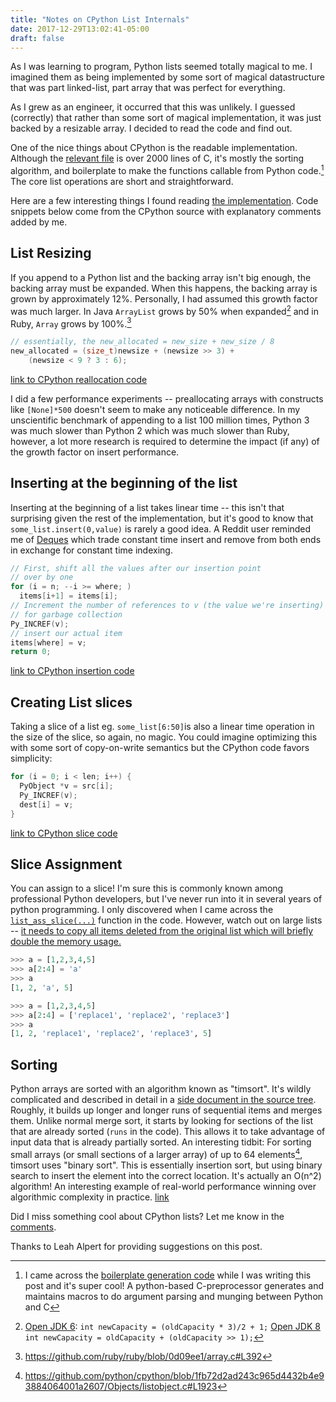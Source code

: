 ```yaml
---
title: "Notes on CPython List Internals"
date: 2017-12-29T13:02:41-05:00
draft: false
---
```

As I was learning to program, Python lists seemed totally magical to me. I imagined them as being implemented by some sort of magical datastructure that was part linked-list, part array that was perfect for everything.

As I grew as an engineer, it occurred that this was unlikely. I guessed (correctly) that rather than some sort of magical implementation, it was just backed by a resizable array. I decided to read the code and find out.

One of the nice things about CPython is the readable implementation. Although the [relevant file](https://github.com/python/cpython/blob/master/Objects/listobject.c) is over 2000 lines of C, it's mostly the sorting algorithm, and boilerplate to make the functions callable from Python code.[^1] The core list operations are short and straightforward.

Here are a few interesting things I found reading [the implementation](https://github.com/python/cpython/blob/master/Objects/listobject.c). Code snippets below come from the CPython source with explanatory comments added by me.

## List Resizing
If you append to a Python list and the backing array isn't big enough, the backing array must be expanded. When this happens, the backing array is grown by approximately 12%. Personally, I had assumed this growth factor was much larger. In Java `ArrayList` grows by 50% when expanded[^2] and in Ruby, `Array` grows by 100%.[^3]

```c
// essentially, the new_allocated = new_size + new_size / 8
new_allocated = (size_t)newsize + (newsize >> 3) +
    (newsize < 9 ? 3 : 6);
```
[link to CPython reallocation code](https://github.com/python/cpython/blob/1fb72d2ad243c965d4432b4e93884064001a2607/Objects/listobject.c#L59)

I did a few performance experiments -- preallocating arrays with constructs like `[None]*500` doesn't seem to make any noticeable difference. In my unscientific benchmark of appending to a list 100 million times, Python 3 was much slower than Python 2 which was much slower than Ruby, however, a lot more research is required to determine the impact (if any) of the growth factor on insert performance.

## Inserting at the beginning of the list
Inserting at the beginning of a list takes linear time -- this isn't that surprising given the rest of the implementation, but it's good to know that `some_list.insert(0,value)` is rarely a good idea. A Reddit user reminded me of [Deques](https://docs.python.org/3/library/collections.html#collections.deque) which trade constant time insert and remove from both ends in exchange for constant time indexing.


```c
// First, shift all the values after our insertion point
// over by one
for (i = n; --i >= where; )
  items[i+1] = items[i];
// Increment the number of references to v (the value we're inserting)
// for garbage collection
Py_INCREF(v);
// insert our actual item
items[where] = v;
return 0;
```
[link to CPython insertion code](https://github.com/python/cpython/blob/1fb72d2ad243c965d4432b4e93884064001a2607/Objects/listobject.c#L263-L267)

## Creating List slices
Taking a slice of a list eg. `some_list[6:50]`is also a linear time operation in the size of the slice, so again, no magic. You could imagine optimizing this with some sort of copy-on-write semantics but the CPython code favors simplicity:

```c
for (i = 0; i < len; i++) {
  PyObject *v = src[i];
  Py_INCREF(v);
  dest[i] = v;
}
```
[link to CPython slice code](https://github.com/python/cpython/blob/1fb72d2ad243c965d4432b4e93884064001a2607/Objects/listobject.c#L447-L451)

## Slice Assignment
You can assign to a slice! I'm sure this is commonly known among professional Python developers, but I've never run into it in several years of python programming.
I only discovered when I came across the [`list_ass_slice(...)`](https://github.com/python/cpython/blob/1fb72d2ad243c965d4432b4e93884064001a2607/Objects/listobject.c#L574) function in the code. However, watch out on large lists -- [it needs to copy all items deleted from the original list which will briefly double the memory usage.](https://github.com/python/cpython/blob/1fb72d2ad243c965d4432b4e93884064001a2607/Objects/listobject.c#L576)

```python
>>> a = [1,2,3,4,5]
>>> a[2:4] = 'a'
>>> a
[1, 2, 'a', 5]

>>> a = [1,2,3,4,5]
>>> a[2:4] = ['replace1', 'replace2', 'replace3']
>>> a
[1, 2, 'replace1', 'replace2', 'replace3', 5]
```
## Sorting
Python arrays are sorted with an algorithm known as "timsort". It's wildly complicated and described in detail in a [side document in the source tree](https://github.com/python/cpython/blob/master/Objects/listsort.txt). Roughly, it builds up longer and longer runs of sequential items and merges them. Unlike normal merge sort, it starts by looking for sections of the list that are already sorted (`runs` in the code). This allows it to take advantage of input data that is already partially sorted.
An interesting tidbit: For sorting small arrays (or small sections of a larger array) of up to 64 elements[^4], timsort uses "binary sort". This is essentially insertion sort, but using binary search to insert the element into the correct location. It's actually an O(n^2) algorithm! An interesting example of real-world performance winning over algorithmic complexity in practice. [link](https://github.com/python/cpython/blob/1fb72d2ad243c965d4432b4e93884064001a2607/Objects/listobject.c#L1109)

Did I miss something cool about CPython lists? Let me know in the [comments](https://news.ycombinator.com/item?id=16012418).

Thanks to Leah Alpert for providing suggestions on this post.

[^1]: I came across the [boilerplate generation code](https://docs.python.org/3/howto/clinic.html) while I was writing this post and it's super cool! A python-based C-preprocessor generates and maintains macros to do argument parsing and munging between Python and C

[^2]: [Open JDK 6](http://grepcode.com/file/repository.grepcode.com/java/root/jdk/openjdk/6-b14/java/util/ArrayList.java#183): `int newCapacity = (oldCapacity * 3)/2 + 1;` [Open JDK 8](http://hg.openjdk.java.net/jdk8/jdk8/jdk/file/tip/src/share/classes/java/util/ArrayList.java#l240) `int newCapacity = oldCapacity + (oldCapacity >> 1);`

[^3]: https://github.com/ruby/ruby/blob/0d09ee1/array.c#L392
[^4]: https://github.com/python/cpython/blob/1fb72d2ad243c965d4432b4e93884064001a2607/Objects/listobject.c#L1923
